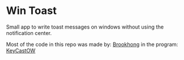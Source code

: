 # Win Toast 
Small app to write toast messages on windows without using the notification center.

Most of the code in this repo was made by: [Brookhong](https://github.com/brookhong) in the program: [KeyCastOW](https://github.com/brookhong/KeyCastOW)
